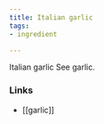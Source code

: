 ```yaml
---
title: Italian garlic
tags:
- ingredient

---
```

Italian garlic See garlic.

### Links

* [[garlic]]
